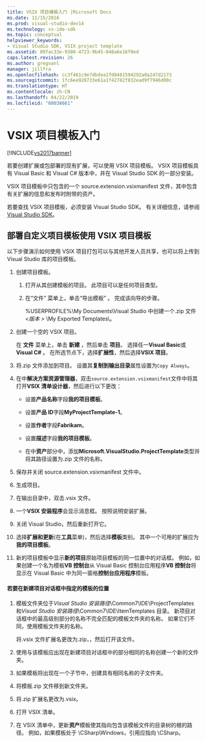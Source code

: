 ```yaml
---
title: VSIX 项目模板入门 |Microsoft Docs
ms.date: 11/15/2016
ms.prod: visual-studio-dev14
ms.technology: vs-ide-sdk
ms.topic: conceptual
helpviewer_keywords:
- Visual Studio SDK, VSIX project template
ms.assetid: 89fac33e-9380-4723-9b45-048a6e16f0ed
caps.latest.revision: 26
ms.author: gregvanl
manager: jillfra
ms.openlocfilehash: cc3f461c9e7dbdea1fd8481594292a0a247d2173
ms.sourcegitcommit: 1fc6ee928733e61a1f42782f832ead9f7946d00c
ms.translationtype: HT
ms.contentlocale: zh-CN
ms.lasthandoff: 04/22/2019
ms.locfileid: "60038661"
---
```

# <a name="getting-started-with-the-vsix-project-template"></a>VSIX 项目模板入门
[!INCLUDE[vs2017banner](../includes/vs2017banner.md)]

若要创建扩展或包部署的现有扩展，可以使用 VSIX 项目模板。 VSIX 项目模板具有 Visual Basic 和 Visual C# 版本中，并在 Visual Studio SDK 的一部分安装。  
  
 VSIX 项目模板中只包含的一个 source.extension.vsixmanifest 文件，其中包含有关扩展的信息和发布时附带的资产。  
  
 若要查找 VSIX 项目模板，必须安装 Visual Studio SDK。 有关详细信息，请参阅[Visual Studio SDK](../extensibility/visual-studio-sdk.md)。  
  
## <a name="deploying-a-custom-project-template-using-the-vsix-project-template"></a>部署自定义项目模板使用 VSIX 项目模板  
 以下步骤演示如何使用 VSIX 项目打包可以与其他开发人员共享，也可以将上传到 Visual Studio 库的项目模板。  
  
1. 创建项目模板。  
  
    1. 打开从其创建模板的项目。 此项目可以是任何项目类型。  
  
    2. 在“文件”  菜单上，单击“导出模板”  。 完成该向导的步骤。  
  
         %USERPROFILE%\My Documents\Visual Studio 中创建一个.zip 文件 *\<版本 >* \My Exported Templates\\。  
  
2. 创建一个空的 VSIX 项目。  
  
     在 **文件** 菜单上，单击 **新建** ，然后单击 **项目**。 选择任一**Visual Basic**或**Visual C#** 。 在所选节点下，选择**扩展性**，然后选择**VSIX 项目**。  
  
3. 将.zip 文件添加到项目。 设置其**复制到输出目录**属性设置为`Copy Always`。  
  
4. 在中**解决方案资源管理器**，双击`source.extension.vsixmanifest`文件中将其打开**VSIX 清单设计器**，然后进行以下更改：  
  
    - 设置**产品名称**字段**我的项目模板**。  
  
    - 设置**产品 ID**字段**MyProjectTemplate-1**。  
  
    - 设置**作者**字段**Fabrikam**。  
  
    - 设置**描述**字段**我的项目模板**。  
  
    - 在中**资产**部分中，添加**Microsoft.VisualStudio.ProjectTemplate**类型并将其路径设置为.zip 文件的名称。  
  
5. 保存并关闭 source.extension.vsixmanifest 文件中。  
  
6. 生成项目。  
  
7. 在输出目录中，双击.vsix 文件。  
  
8. 一个**VSIX 安装程序**会显示消息框。 按照说明安装扩展。  
  
9. 关闭 Visual Studio，然后重新打开它。  
  
10. 选择**扩展和更新**(在**工具**菜单)，然后选择**模板**类别。 其中一个可用的扩展应为**我的项目模板**。  
  
11. 新的项目模板中显示**新的项目**原始项目模板的同一位置中的对话框。 例如，如果创建一个名为模板**VB 控制台**从 Visual Basic 控制台应用程序**VB 控制台**将显示在 Visual Basic 中为同一窗格**控制台应用程序**模板。  
  
#### <a name="to-specify-the-location-of-the-template-in-the-new-project-dialog-box"></a>若要在新建项目对话框中指定的模板的位置  
  
1. 模板文件夹位于*Visual Studio 安装路径*\Common7\IDE\ProjectTemplates 和*Visual Studio 安装路径*\Common7\IDE\ItemTemplates 目录。 新项目对话框中的最高级别部分的名称不完全匹配的模板文件夹的名称。 如果它们不同，使用模板文件夹的名称。  
  
     将.vsix 文件扩展名更改为.zip，，然后打开该文件。  
  
2. 使用与该模板应出现在新建项目对话框中的部分相同的名称创建一个新的文件夹。  
  
3. 如果模板将出现在一个子节中，创建具有相同名称的子文件夹。  
  
4. 将模板.zip 文件移到新文件夹。  
  
5. 将.zip 扩展名更改为.vsix。  
  
6. 打开 VSIX 清单。  
  
7. 在 VSIX 清单中，更新**资产**模板使其指向包含该模板文件的目录树的根的路径。 例如，如果模板处于 \CSharp\Windows，引用应指向 \CSharp。
